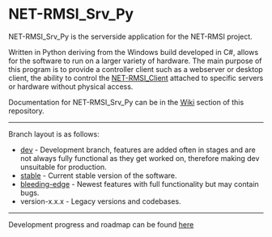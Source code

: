 # NET-RMSI_Srv_Py

NET-RMSI_Srv_Py is the serverside application for the NET-RMSI project.

Written in Python deriving from the Windows build developed in C#, allows for the software to run on a larger variety of hardware. The main purpose of this program is to provide a controller client such as a webserver or desktop client, the ability to control the [NET-RMSI_Client](https://github.com/NET-RMSI/NET-RMSI_Client) attached to specific servers or hardware without physical access.


Documentation for NET-RMSI_Srv_Py can be in the [Wiki](https://github.com/NET-RMSI/NET-RMSI_Srv_Py/wiki) section of this repository.

***

Branch layout is as follows:
* [dev](https://github.com/NET-RMSI/NET-RMSI_Srv_Py/tree/dev/) - Development branch, features are added often in stages and are not always fully functional as they get worked on, therefore making dev unsuitable for production.
* [stable](https://github.com/NET-RMSI/NET-RMSI_Srv_Py/tree/stable/) - Current stable version of the software.
* [bleeding-edge](https://github.com/NET-RMSI/NET-RMSI_Srv_Py/tree/bleeding-edge/) - Newest features with full functionality but may contain bugs.
* version-x.x.x - Legacy versions and codebases.

***
Development progress and roadmap can be found [here](https://github.com/orgs/NET-RMSI/projects/2)
